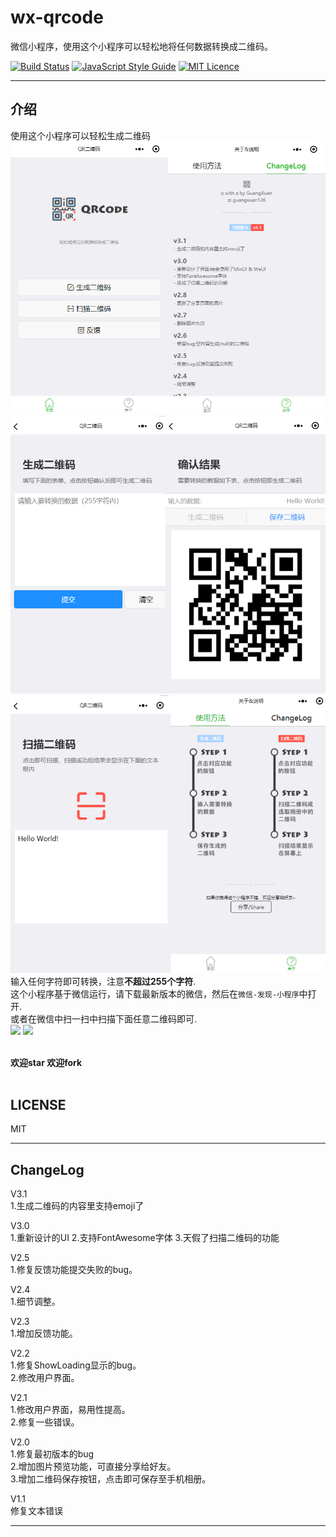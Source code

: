 # wx-qrcode

微信小程序，使用这个小程序可以轻松地将任何数据转换成二维码。<br>

[![Build Status](https://travis-ci.org/guangxuan126/wx-qrcode.svg?branch=master)](https://travis-ci.org/guangxuan126/wx-qrcode)
[![JavaScript Style Guide](https://img.shields.io/badge/code_style-standard-brightgreen.svg)](https://standardjs.com)
[![MIT Licence](https://badges.frapsoft.com/os/mit/mit.svg?v=103)](https://opensource.org/licenses/mit-license.php)

---
## 介绍

使用这个小程序可以轻松生成二维码
![](/img/intro_1.png)
![](/img/intro_2.png)
![](/img/intro_3.png)<br>
输入任何字符即可转换，注意**不超过255个字符**.<br>
这个小程序基于微信运行，请下载最新版本的微信，然后在`微信-发现-小程序`中打开.<br>
或者在微信中扫一扫中扫描下面任意二维码即可.<br>
![](https://images.gxuann.cn/archives/gh_db3301df811e_258.jpg)
![](https://images.gxuann.cn/archives/gh_db3301df811e_258_normal.jpg)
<br><br>

**欢迎star 欢迎fork**<br><br>

## LICENSE
MIT

---
## ChangeLog

V3.1<br>
1.生成二维码的内容里支持emoji了<br>

V3.0<br>
1.重新设计的UI
2.支持FontAwesome字体
3.天假了扫描二维码的功能<br>

V2.5<br>
1.修复反馈功能提交失败的bug。<br>

V2.4<br>
1.细节调整。<br>

V2.3<br>
1.增加反馈功能。<br>

V2.2<br>
1.修复ShowLoading显示的bug。<br>
2.修改用户界面。<br>

V2.1<br>
1.修改用户界面，易用性提高。<br>
2.修复一些错误。<br>

V2.0<br>
1.修复最初版本的bug<br>
2.增加图片预览功能，可直接分享给好友。<br>
3.增加二维码保存按钮，点击即可保存至手机相册。

V1.1<br>
修复文本错误

---
